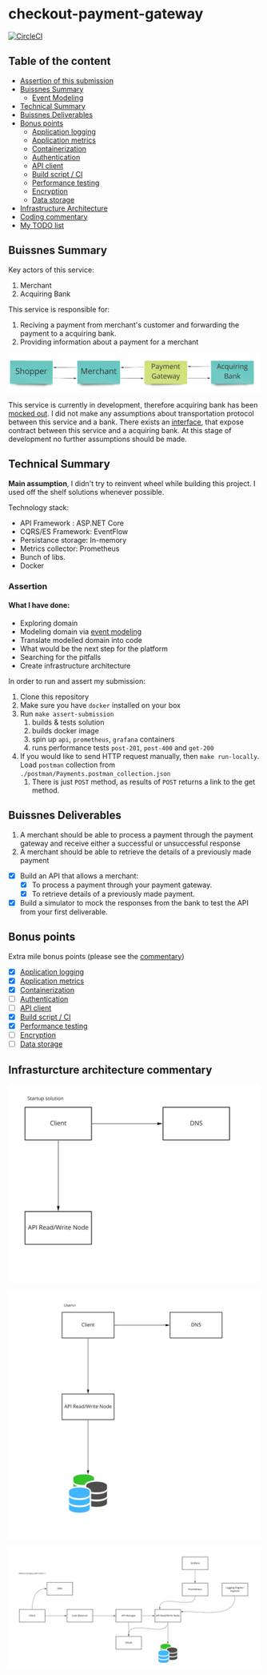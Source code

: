 # checkout-payment-gateway

[![CircleCI](https://circleci.com/gh/pawelsawicz/checkout-payment-gateway.svg?style=svg)](https://circleci.com/gh/pawelsawicz/checkout-payment-gateway)

## Table of the content

- [Assertion of this submission](#assertion)
- [Buissnes Summary](#buissnes-summary)
    - [Event Modeling](/docs/event-modeling.md)
- [Technical Summary](#technical-summary)
- [Buissnes Deliverables](#buissnes-deliverables)
- [Bonus points](#bonus-points)
    - [Application logging](/docs/bonus-points.md#application-logging)
    - [Application metrics](/docs/bonus-points.md#application-metrics)
    - [Containerization](/docs/bonus-points.md#containerization)
    - [Authentication](/docs/bonus-points.md#authentication)
    - [API client](/docs/bonus-points.md#api-client)
    - [Build script / CI](/docs/bonus-points.md#build-script--ci)
    - [Performance testing](/docs/bonus-points.md#performance-testing)
    - [Encryption](/docs/bonus-points.md#encryption)
    - [Data storage](/docs/bonus-points.md#data-storage)
- [Infrastructure Architecture](#infrasturcture-architecture-commentary)
- [Coding commentary](#coding-commentary)
- [My TODO list](/docs/todo-list.md)

## Buissnes Summary 

Key actors of this service:

1. Merchant
2. Acquiring Bank

This service is responsible for:

1. Reciving a payment from merchant's customer and forwarding the payment to a acquiring bank.
2. Providing information about a payment for a merchant

![service-overview](/docs/service-overview.jpg)

This service is currently in development, therefore acquiring bank has been [mocked out](https://github.com/pawelsawicz/checkout-payment-gateway/tree/master/src/API/Services/FakeAcquiringBankImpls). 
I did not make any assumptions about transportation protocol between this service and a bank. 
There exists an [interface](https://github.com/pawelsawicz/checkout-payment-gateway/blob/master/src/API/Services/IAcquiringBankService.cs), that expose contract between this service and a acquiring bank. 
At this stage of development no further assumptions should be made.

## Technical Summary

**Main assumption**, I didn't try to reinvent wheel while building this project. I used off the 
shelf solutions whenever possible.

Technology stack:
 - API Framework : ASP.NET Core
 - CQRS/ES Framework: EventFlow
 - Persistance storage: In-memory
 - Metrics collector: Prometheus
 - Bunch of libs.
 - Docker
 
 ### Assertion
 
 #### What I have done:
 
 - Exploring domain
 - Modeling domain via [event modeling](/docs/event-modeling.md)
 - Translate modelled domain into code
 - What would be the next step for the platform
 - Searching for the pitfalls
 - Create infrastructure architecture
 
 In order to run and assert my submission:
 
 1. Clone this repository
 2. Make sure you have `docker` installed on your box
 3. Run `make assert-submission`
    1. builds & tests solution
    2. builds docker image
    3. spin up `api`, `prometheus`, `grafana` containers
    4. runs performance tests `post-201`, `post-400` and `get-200`
 4. If you would like to send HTTP request manually, then `make run-locally`. 
 Load `postman` collection from `./postman/Payments.postman_collection.json`
    1. There is just `POST` method, as results of `POST` returns a link to the get method.

## Buissnes Deliverables

1. A merchant should be able to process a payment through the payment gateway and receive either a
   successful or unsuccessful response
2. A merchant should be able to retrieve the details of a previously made payment

- [x] Build an API that allows a merchant:
    - [x] To process a payment through your payment gateway.
    - [x] To retrieve details of a previously made payment.

- [x] Build a simulator to mock the responses from the bank to test the API from your first deliverable.

## Bonus points

Extra mile bonus points (please see the [commentary](/docs/bonus-points.md))

- [x] [Application logging](/docs/bonus-points.md#application-logging)
- [x] [Application metrics](/docs/bonus-points.md#application-metrics)
- [x] [Containerization](/docs/bonus-points.md#containerization)
- [ ] [Authentication](/docs/bonus-points.md#authentication)
- [ ] [API client](/docs/bonus-points.md#api-client)
- [x] [Build script / CI](/docs/bonus-points.md#build-script--ci)
- [x] [Performance testing](/docs/bonus-points.md#performance-testing)
- [ ] [Encryption](/docs/bonus-points.md#encryption)
- [ ] [Data storage](/docs/bonus-points.md#data-storage)

## Infrasturcture architecture commentary

![startup-1](/docs/startup-solution.jpg)

![startup-1](/docs/mature-startup-solution.jpg)

![startup-1](/docs/mature-company-solution.jpg)
